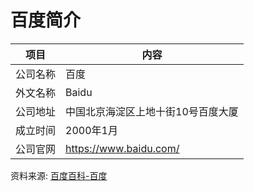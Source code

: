# 百度简介

|项目|内容|
|-----|-----|
|公司名称|百度|
|外文名称|Baidu|
|公司地址|中国北京海淀区上地十街10号百度大厦|
|成立时间|2000年1月|
|公司官网|https://www.baidu.com/|

资料来源: 
[百度百科-百度](https://baike.baidu.com/item/%E7%99%BE%E5%BA%A6/6699)